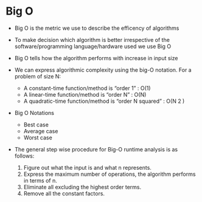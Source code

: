 # Big O
- Big O is the metric we use to describe the efficency of algorithms
- To make decision which algorithm is better irrespective of the software/programming language/hardware used we use Big O
- Big O tells how the algorithm performs with increase in input size
- We can express algorithmic complexity using the big-O notation. For a problem of size N:
    - A constant-time function/method is “order 1” : O(1)
    - A linear-time function/method is “order N” : O(N)
    - A quadratic-time function/method is “order N squared” : O(N 2 )
- Big O Notations
    - Best case
    - Average case
    - Worst case

- The general step wise procedure for Big-O runtime analysis is as follows:  
    1. Figure out what the input is and what n represents.
    2. Express the maximum number of operations, the algorithm performs in terms of n.
    3. Eliminate all excluding the highest order terms.
    4. Remove all the constant factors.

    